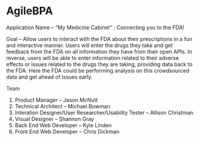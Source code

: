 # AgileBPA

Application Name – “My Medicine Cabinet” : Connecting you to the FDA!  

Goal – Allow users to interact with the FDA about their prescriptions in a fun and interactive manner. Users will enter the drugs they take and get feedback from the FDA on all information they have from their open APIs.  In reverse, users will be able to enter information related to their adverse effects or issues related to the drugs they are taking, providing data back to the FDA.  Here the FDA could be performing analysis on this crowdsourced data and get ahead of issues early.  

Team  
1.	Product Manager – Jason McNutt  
2.	Technical Architect – Michael Bowman  
3.	Interation Designer/User Researcher/Usability Tester – Allison Christman  
4.	Visual Designer – Shannon Gray  
5.	Back End Web Developer – Kyle Linden  
6.	Front End Web Developer – Chris Dickman  

